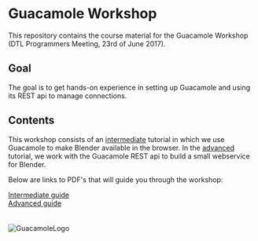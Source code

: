 # Guacamole Workshop
This repository contains the course material for the Guacamole Workshop (DTL Programmers Meeting, 23rd of June 2017).

## Goal
The goal is to get hands-on experience in setting up Guacamole and using its REST api to manage connections.

## Contents
This workshop consists of an [intermediate](https://github.com/ThomasKroes/GuacamoleWorkshop/intermediate) tutorial in which we use Guacamole to make Blender available in the browser. In the [advanced](https://github.com/ThomasKroes/GuacamoleWorkshop/Advanced) tutorial, we work with the Guacamole REST api to build a small webservice for Blender.

Below are links to PDF's that will guide you through the workshop:

[Intermediate guide](https://github.com/ThomasKroes/GuacamoleWorkshop/intermediate.pdf)  
[Advanced guide](https://github.com/ThomasKroes/GuacamoleWorkshop/advanced.pdf)
<br/>
<br/>
<br/>
![GuacamoleLogo](https://techtastico.com/files/2010/07/Guacamole.jpg "Guacamole logo")
